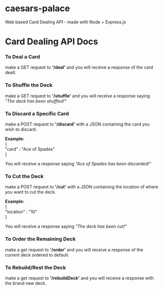 # caesars-palace
Web based Card Dealing API - made with Node + Express.js

<h1>Card Dealing API Docs</h1>
<h3>To Deal a Card</h3>
<p>make a GET request to <b>'/deal'</b> and you will receive a response of the card dealt.</p>
<h3>To Shuffle the Deck</h3>
<p>make a GET request to <b>'/shuffle'</b> and you will receive a response saying <i>"The deck has been shuffled!"</i></p>
<h3>To Discard a Specific Card</h3>
<p>make a POST request to <b>'/discard'</b> with a JSON containing the card you wish to discard.</p>
<p><b>Example:</b> <br>
  { <br>
    "card" : "Ace of Spades"
  <br>
  }
  <br>
<p>You will receive a response saying <i>"Ace of Spades has been discarded!"</i></p>
<h3>To Cut the Deck</h3>
<p>make a POST request to <b>'/cut'</b> with a JSON containing the location of where you want to cut the deck.</p>
<p><b>Example:</b> <br>
  { <br>
    "location" : "10"
  <br>
  }
  <br>
<p>You will receive a response saying <i>"The deck has been cut!"</i></p>
<h3>To Order the Remaining Deck</h3>
<p>make a get request to <b>'/order'</b> and you will receive a response of the current deck ordered to default.</p>
<h3>To Rebuild/Rest the Deck </h3>
<p>make a get request to <b>'/rebuildDeck'</b> and you will receive a response with the brand new deck.</p>
